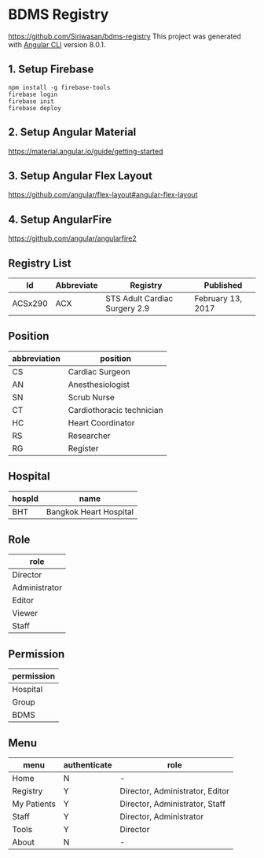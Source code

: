 # BDMS Registry

<https://github.com/Siriwasan/bdms-registry>
This project was generated with [Angular CLI](https://github.com/angular/angular-cli) version 8.0.1.

## 1. Setup Firebase

```node
npm install -g firebase-tools
firebase login
firebase init
firebase deploy
```

## 2. Setup Angular Material

<https://material.angular.io/guide/getting-started>

## 3. Setup Angular Flex Layout

<https://github.com/angular/flex-layout#angular-flex-layout>

## 4. Setup AngularFire

<https://github.com/angular/angularfire2>

## Registry List

| Id      | Abbreviate | Registry                      | Published         |
| ------- | ---------- | ----------------------------- | ----------------- |
| ACSx290 | ACX        | STS Adult Cardiac Surgery 2.9 | February 13, 2017 |

## Position

| abbreviation | position                  |
|--------------|---------------------------|
| CS           | Cardiac Surgeon           |
| AN           | Anesthesiologist          |
| SN           | Scrub Nurse               |
| CT           | Cardiothoracic technician |
| HC           | Heart Coordinator         |
| RS           | Researcher                |
| RG           | Register                  |

## Hospital

| hospId | name                   |
|--------|------------------------|
| BHT    | Bangkok Heart Hospital |

## Role

| role          |
|---------------|
| Director      |
| Administrator |
| Editor        |
| Viewer        |
| Staff         |

## Permission

| permission |
|------------|
| Hospital   |
| Group      |
| BDMS       |

## Menu

| menu        | authenticate | role                            |
|-------------|--------------|---------------------------------|
| Home        | N            | -                               |
| Registry    | Y            | Director, Administrator, Editor |
| My Patients | Y            | Director, Administrator, Staff  |
| Staff       | Y            | Director, Administrator         |
| Tools       | Y            | Director                        |
| About       | N            | -                               |
